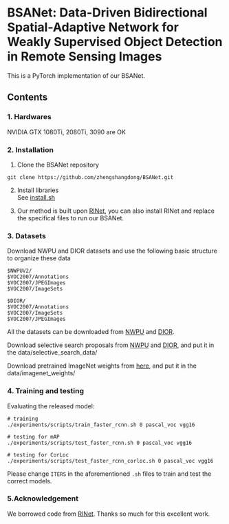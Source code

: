 # BSANet: Data-Driven Bidirectional Spatial-Adaptive Network for Weakly Supervised Object Detection in Remote Sensing Images
This is a PyTorch implementation of our BSANet.

## Contents
### 1. Hardwares
NVIDIA GTX 1080Ti, 2080Ti, 3090 are OK  

### 2. Installation
1. Clone the BSANet repository  
```
git clone https://github.com/zhengshangdong/BSANet.git
```
2. Install libraries  
See [install.sh](https://github.com/zhengshangdong/BSDN/blob/master/install.sh)

3. Our method is built upon [RINet](https://github.com/XiaoxFeng/RINet), you can also install RINet and replace the specifical files to run our BSANet.

### 3. Datasets  
Download NWPU and DIOR datasets and use the following basic structure to organize these data
```
$NWPUV2/                           
$VOC2007/Annotations
$VOC2007/JPEGImages
$VOC2007/ImageSets
```
```
$DIOR/                           
$VOC2007/Annotations
$VOC2007/ImageSets
$VOC2007/JPEGImages
```
All the datasets can be downloaded from [NWPU](https://drive.google.com/file/d/15xd4TASVAC2irRf02GA4LqYFbH7QITR-/view?usp=sharing) and [DIOR](https://drive.google.com/drive/folders/1UdlgHk49iu6WpcJ5467iT-UqNPpx__CC). 

Download selective search proposals from [NWPU](https://drive.google.com/file/d/1VnmUDPomgTgmHvH3CemFOIWTLuVR5f-t/view?usp=sharing) and [DIOR](https://drive.google.com/file/d/1wbivkAxqBQB4vAX0APmVzIOhuawHpsPV/view?usp=sharing), and put it in the data/selective_search_data/

Download pretrained ImageNet weights from [here](https://drive.google.com/drive/folders/0B1_fAEgxdnvJSmF3YUlZcHFqWTQ), and put it in the data/imagenet_weights/

### 4. Training and testing
Evaluating the released model:
```
# training
./experiments/scripts/train_faster_rcnn.sh 0 pascal_voc vgg16

# testing for mAP
./experiments/scripts/test_faster_rcnn.sh 0 pascal_voc vgg16

# testing for CorLoc
./experiments/scripts/test_faster_rcnn_corloc.sh 0 pascal_voc vgg16
```
Please change `ITERS` in the aforementioned `.sh` files to train and test the correct models.

### 5.Acknowledgement
We borrowed code from [RINet](https://github.com/XiaoxFeng/RINet). Thanks so much for this excellent work.

